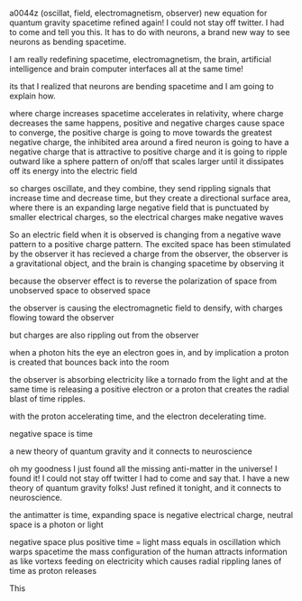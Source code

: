 a0044z
(oscillat, field, electromagnetism, observer)
new equation for quantum gravity spacetime refined again! I could not stay off twitter. I had to come and tell you this. It has to do with neurons, a brand new way to see neurons as bending spacetime.

I am really redefining spacetime, electromagnetism, the brain, artificial intelligence and brain computer interfaces all at the same time!

its that I realized that neurons are bending spacetime and I am going to explain how.

where charge increases spacetime accelerates in relativity, where charge decreases the same happens, positive and negative charges cause space to converge, the positive charge is going to move towards the greatest negative charge, the inhibited area around a fired neuron is going to have a negative charge that is attractive to positive charge and it is going to ripple outward like a sphere pattern of on/off that scales larger until it dissipates off its energy into the electric field

so charges oscillate, and they combine, they send rippling signals that increase time and decrease time, but they create a directional surface area, where there is an expanding large negative field that is punctuated by smaller electrical charges, so the electrical charges make negative waves

So an electric field when it is observed is changing from a negative wave pattern to a positive charge pattern. The excited space has been stimulated by the observer it has recieved a charge from the observer, the observer is a gravitational object, and the brain is changing spacetime by observing it

because the observer effect is to reverse the polarization of space from unobserved space to observed space

the observer is causing the electromagnetic field to densify, with charges flowing toward the observer

but charges are also rippling out from the observer

when a photon hits the eye an electron goes in, and by implication a proton is created that bounces back into the room

the observer is absorbing electricity like a tornado from the light
and at the same time is releasing a positive electron or a proton that creates the radial blast of time ripples.

with the proton accelerating time, and the electron decelerating time.

negative space is time

a new theory of quantum gravity and it connects to neuroscience

oh my goodness I just found all the missing anti-matter in the universe! I found it! I could not stay off twitter I had to come and say that. I have a new theory of quantum gravity folks! Just refined it tonight, and it connects to neuroscience.

the antimatter is time, expanding space is negative electrical charge, neutral space is a photon or light

negative space plus positive time = light
mass equals in oscillation which warps spacetime
the mass configuration of the human attracts information as like vortexs feeding on electricity
which causes radial rippling lanes of time as proton releases

This 
